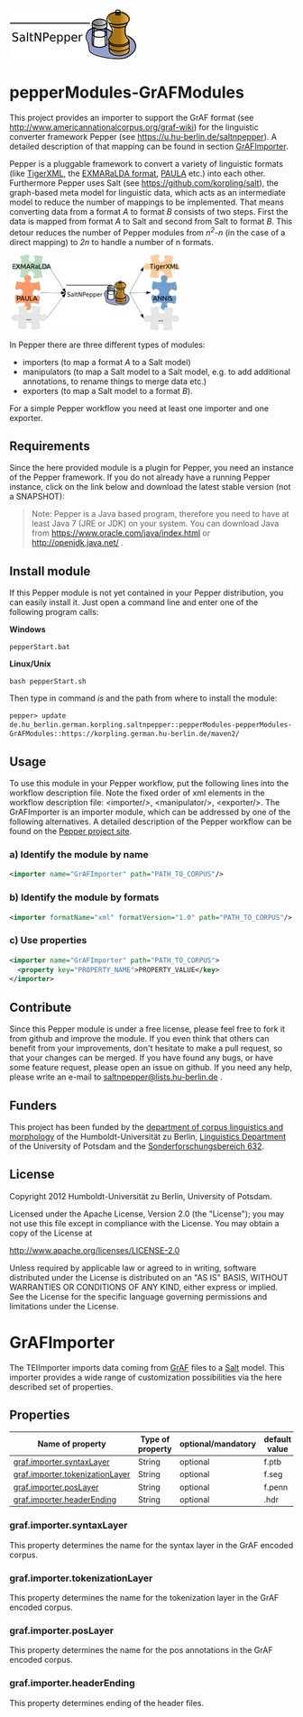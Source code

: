 ![SaltNPepper project](./gh-site/img/SaltNPepper_logo2010.png)
# pepperModules-GrAFModules
This project provides an importer to support the GrAF format (see http://www.americannationalcorpus.org/graf-wiki) for the linguistic converter framework Pepper (see https://u.hu-berlin.de/saltnpepper). A detailed description of that mapping can be found in section [GrAFImporter](#details).

Pepper is a pluggable framework to convert a variety of linguistic formats (like [TigerXML](http://www.ims.uni-stuttgart.de/forschung/ressourcen/werkzeuge/TIGERSearch/doc/html/TigerXML.html), the [EXMARaLDA format](http://www.exmaralda.org/), [PAULA](http://www.sfb632.uni-potsdam.de/paula.html) etc.) into each other. Furthermore Pepper uses Salt (see https://github.com/korpling/salt), the graph-based meta model for linguistic data, which acts as an intermediate model to reduce the number of mappings to be implemented. That means converting data from a format _A_ to format _B_ consists of two steps. First the data is mapped from format _A_ to Salt and second from Salt to format _B_. This detour reduces the number of Pepper modules from _n<sup>2</sup>-n_ (in the case of a direct mapping) to _2n_ to handle a number of n formats.

![n:n mappings via SaltNPepper](./gh-site/img/puzzle.png)

In Pepper there are three different types of modules:
* importers (to map a format _A_ to a Salt model)
* manipulators (to map a Salt model to a Salt model, e.g. to add additional annotations, to rename things to merge data etc.)
* exporters (to map a Salt model to a format _B_).

For a simple Pepper workflow you need at least one importer and one exporter.

## Requirements
Since the here provided module is a plugin for Pepper, you need an instance of the Pepper framework. If you do not already have a running Pepper instance, click on the link below and download the latest stable version (not a SNAPSHOT):

> Note:
> Pepper is a Java based program, therefore you need to have at least Java 7 (JRE or JDK) on your system. You can download Java from https://www.oracle.com/java/index.html or http://openjdk.java.net/ .


## Install module
If this Pepper module is not yet contained in your Pepper distribution, you can easily install it. Just open a command line and enter one of the following program calls:

**Windows**
```
pepperStart.bat 
```

**Linux/Unix**
```
bash pepperStart.sh 
```

Then type in command *is* and the path from where to install the module:
```
pepper> update de.hu_berlin.german.korpling.saltnpepper::pepperModules-pepperModules-GrAFModules::https://korpling.german.hu-berlin.de/maven2/
```

## Usage
To use this module in your Pepper workflow, put the following lines into the workflow description file. Note the fixed order of xml elements in the workflow description file: &lt;importer/>, &lt;manipulator/>, &lt;exporter/>. The GrAFImporter is an importer module, which can be addressed by one of the following alternatives.
A detailed description of the Pepper workflow can be found on the [Pepper project site](https://u.hu-berlin.de/saltnpepper). 

### a) Identify the module by name

```xml
<importer name="GrAFImporter" path="PATH_TO_CORPUS"/>
```

### b) Identify the module by formats
```xml
<importer formatName="xml" formatVersion="1.0" path="PATH_TO_CORPUS"/>
```

### c) Use properties
```xml
<importer name="GrAFImporter" path="PATH_TO_CORPUS">
  <property key="PROPERTY_NAME">PROPERTY_VALUE</key>
</importer>
```

## Contribute
Since this Pepper module is under a free license, please feel free to fork it from github and improve the module. If you even think that others can benefit from your improvements, don't hesitate to make a pull request, so that your changes can be merged.
If you have found any bugs, or have some feature request, please open an issue on github. If you need any help, please write an e-mail to saltnpepper@lists.hu-berlin.de .

## Funders
This project has been funded by the [department of corpus linguistics and morphology](https://www.linguistik.hu-berlin.de/institut/professuren/korpuslinguistik/) of the Humboldt-Universität zu Berlin, [Linguistics Department](http://www.ling.uni-potsdam.de/) of the University of Potsdam and the [Sonderforschungsbereich 632](https://www.sfb632.uni-potsdam.de/en/). 

## License
  Copyright 2012 Humboldt-Universität zu Berlin, University of Potsdam.

  Licensed under the Apache License, Version 2.0 (the "License");
  you may not use this file except in compliance with the License.
  You may obtain a copy of the License at
 
  http://www.apache.org/licenses/LICENSE-2.0

  Unless required by applicable law or agreed to in writing, software
  distributed under the License is distributed on an "AS IS" BASIS,
  WITHOUT WARRANTIES OR CONDITIONS OF ANY KIND, either express or implied.
  See the License for the specific language governing permissions and
  limitations under the License.

# <a name="details">GrAFImporter</a>

The TEIImporter imports data coming from [GrAF](http://www.americannationalcorpus.org/graf-wiki) files to a [Salt](https://github.com/korpling/salt) model. This importer provides a wide range of customization possibilities via the here described set of properties. 

## Properties

| Name of property                              | Type of property | optional/mandatory | default value      |
|-----------------------------------------------|------------------|--------------------|--------------------|
| [graf.importer.syntaxLayer](#syn)         | String          | optional           | f.ptb              |
| [graf.importer.tokenizationLayer](#tok)         | String           | optional           | f.seg             |
| [graf.importer.posLayer](#pos)              | String          | optional           | f.penn             |
| [graf.importer.headerEnding](#hdr)             | String          | optional           | .hdr               |

<a name="syn"></a>
### graf.importer.syntaxLayer

This property determines the name for the syntax layer in the GrAF encoded corpus.

<a name="tok"></a>
### graf.importer.tokenizationLayer

This property determines the name for the tokenization layer in the GrAF encoded corpus.

<a name="pos"></a>
### graf.importer.posLayer

This property determines the name for the pos annotations in the GrAF encoded corpus.

<a name="hdr"></a>
### graf.importer.headerEnding

This property determines ending of the header files.

